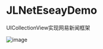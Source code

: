 # JLNetEseayDemo
UICollectionView实现网易新闻框架

![image](https://github.com/xiaonvhai-xiansheng/JLNetEseayDemo/blob/master/JLNetEseayDemo/NetEseayDemo.gif)
